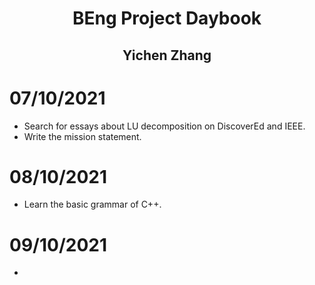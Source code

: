 <center> <h1 style="margin-bottom: 0">BEng Project Daybook</h1> </center>
<center> <h2>Yichen Zhang</h2> </center>

# 07/10/2021
- Search for essays about LU decomposition on DiscoverEd and IEEE.
- Write the mission statement.

# 08/10/2021
- Learn the basic grammar of C++.

# 09/10/2021
-